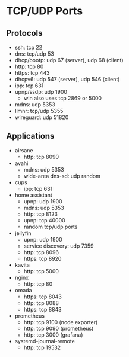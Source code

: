 TCP/UDP Ports
=============

## Protocols

- ssh: tcp 22
- dns: tcp/udp 53
- dhcp/bootp: udp 67 (server), udp 68 (client)
- http: tcp 80
- https: tcp 443
- dhcpv6: udp 547 (server), udp 546 (client)
- ipp: tcp 631
- upnp/ssdp: udp 1900
  - win also uses tcp 2869 or 5000
- mdns: udp 5353
- llmnr: tcp/udp 5355
- wireguard: udp 51820

## Applications

- airsane
  - http: tcp 8090
- avahi
  - mdns: udp 5353
  - wide-area dns-sd: udp random
- cups
  - ipp: tcp 631
- home assistant
  - upnp: udp 1900
  - mdns: udp 5353
  - http: tcp 8123
  - upnp: tcp 40000
  - random tcp/udp ports
- jellyfin
  - upnp: udp 1900
  - service discovery: udp 7359
  - http: tcp 8096
  - https: tcp 8920
- kavita
  - http: tcp 5000
- nginx
  - http: tcp 80
- omada
  - https: tcp 8043
  - http: tcp 8088
  - https: tcp 8843
- prometheus
  - http: tcp 9100 (node exporter)
  - http: tcp 9090 (prometheus)
  - http: tcp 3000 (grafana)
- systemd-journal-remote
  - http: tcp 19532
